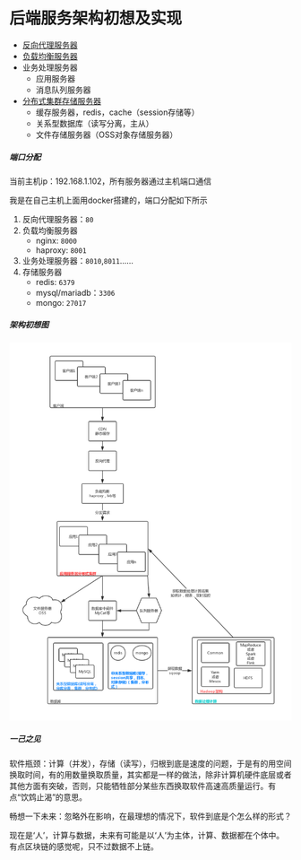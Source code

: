 # 后端服务架构初想及实现

- [反向代理服务器](proxy-server/proxy-server.md)
- [负载均衡服务器](load-balance/load-balance.md)
- 业务处理服务器
    - 应用服务器
    - 消息队列服务器
- [分布式集群存储服务器](data-storage/data-storage.md)
    - 缓存服务器，redis，cache（session存储等）
    - 关系型数据库（读写分离，主从）
    - 文件存储服务器（OSS对象存储服务器）

##### 端口分配
当前主机ip：192.168.1.102，所有服务器通过主机端口通信

我是在自己主机上面用docker搭建的，端口分配如下所示
1. 反向代理服务器：`80`
2. 负载均衡服务器
    - nginx: `8000`
    - haproxy: `8001`
3. 业务处理服务器：`8010`,`8011`......
4. 存储服务器
    - redis: `6379`
    - mysql/mariadb：`3306`
    - mongo: `27017`

##### 架构初想图

![image](后端架构初想图.png)

##### 一己之见

软件瓶颈：计算（并发），存储（读写），归根到底是速度的问题，于是有的用空间换取时间，有的用数量换取质量，其实都是一样的做法，除非计算机硬件底层或者其他方面有突破，否则，只能牺牲部分某些东西换取软件高速高质量运行。有点“饮鸩止渴”的意思。

畅想一下未来：忽略外在影响，在最理想的情况下，软件到底是个怎么样的形式？

现在是‘人’，计算与数据，未来有可能是以‘人’为主体，计算、数据都在个体中。有点区块链的感觉呢，只不过数据不上链。


